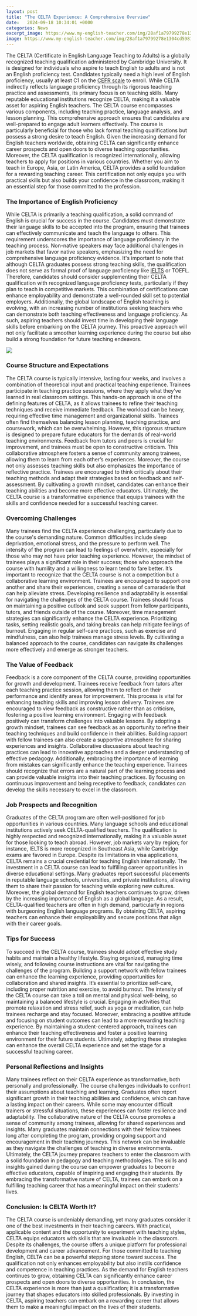 ```yaml
---
layout: post
title: "The CELTA Experience: A Comprehensive Overview"
date:   2024-09-18 10:34:01 +0000
categories: News
excerpt_image: https://www.my-english-teacher.com/img/28af1a79799278e1304cd5981046cd8f.jpg?12
image: https://www.my-english-teacher.com/img/28af1a79799278e1304cd5981046cd8f.jpg?12
---
```


The CELTA (Certificate in English Language Teaching to Adults) is a globally recognized teaching qualification administered by Cambridge University. It is designed for individuals who aspire to teach English to adults and is not an English proficiency test. Candidates typically need a high level of English proficiency, usually at least C1 on the [CEFR scale](https://fr.edu.vn/en/Common_European_Framework_of_Reference_for_Languages) to enroll. While CELTA indirectly reflects language proficiency through its rigorous teaching practice and assessments, its primary focus is on teaching skills. Many reputable educational institutions recognize CELTA, making it a valuable asset for aspiring English teachers.
The CELTA course encompasses various components, including teaching practice, language analysis, and lesson planning. This comprehensive approach ensures that candidates are well-prepared to engage adult learners effectively. The course is particularly beneficial for those who lack formal teaching qualifications but possess a strong desire to teach English. Given the increasing demand for English teachers worldwide, obtaining CELTA can significantly enhance career prospects and open doors to diverse teaching opportunities.
Moreover, the CELTA qualification is recognized internationally, allowing teachers to apply for positions in various countries. Whether you aim to teach in Europe, Asia, or Latin America, CELTA provides a solid foundation for a rewarding teaching career. This certification not only equips you with practical skills but also builds your confidence in the classroom, making it an essential step for those committed to the profession.
### The Importance of English Proficiency
While CELTA is primarily a teaching qualification, a solid command of English is crucial for success in the course. Candidates must demonstrate their language skills to be accepted into the program, ensuring that trainees can effectively communicate and teach the language to others. This requirement underscores the importance of language proficiency in the teaching process. Non-native speakers may face additional challenges in job markets that favor native speakers, emphasizing the need for comprehensive language proficiency evidence.
It's important to note that although CELTA graduates possess strong teaching skills, the qualification does not serve as formal proof of language proficiency like [IELTS](https://fr.edu.vn/en/International_English_Language_Testing_System) or TOEFL. Therefore, candidates should consider supplementing their CELTA qualification with recognized language proficiency tests, particularly if they plan to teach in competitive markets. This combination of certifications can enhance employability and demonstrate a well-rounded skill set to potential employers.
Additionally, the global landscape of English teaching is evolving, with an increasing number of institutions seeking teachers who can demonstrate both teaching effectiveness and language proficiency. As such, aspiring teachers should invest time in developing their language skills before embarking on the CELTA journey. This proactive approach will not only facilitate a smoother learning experience during the course but also build a strong foundation for future teaching endeavors.

![](https://www.my-english-teacher.com/img/28af1a79799278e1304cd5981046cd8f.jpg?12)
### Course Structure and Expectations
The CELTA course is typically intensive, lasting four weeks, and involves a combination of theoretical input and practical teaching experience. Trainees participate in teaching practice sessions, where they apply what they’ve learned in real classroom settings. This hands-on approach is one of the defining features of CELTA, as it allows trainees to refine their teaching techniques and receive immediate feedback.
The workload can be heavy, requiring effective time management and organizational skills. Trainees often find themselves balancing lesson planning, teaching practice, and coursework, which can be overwhelming. However, this rigorous structure is designed to prepare future educators for the demands of real-world teaching environments. Feedback from tutors and peers is crucial for improvement, and trainees must be open to constructive criticism. This collaborative atmosphere fosters a sense of community among trainees, allowing them to learn from each other’s experiences.
Moreover, the course not only assesses teaching skills but also emphasizes the importance of reflective practice. Trainees are encouraged to think critically about their teaching methods and adapt their strategies based on feedback and self-assessment. By cultivating a growth mindset, candidates can enhance their teaching abilities and become more effective educators. Ultimately, the CELTA course is a transformative experience that equips trainees with the skills and confidence needed for a successful teaching career.
### Overcoming Challenges
Many trainees find the CELTA experience challenging, particularly due to the course's demanding nature. Common difficulties include sleep deprivation, emotional stress, and the pressure to perform well. The intensity of the program can lead to feelings of overwhelm, especially for those who may not have prior teaching experience. However, the mindset of trainees plays a significant role in their success; those who approach the course with humility and a willingness to learn tend to fare better.
It’s important to recognize that the CELTA course is not a competition but a collaborative learning environment. Trainees are encouraged to support one another and share their experiences, creating a sense of camaraderie that can help alleviate stress. Developing resilience and adaptability is essential for navigating the challenges of the CELTA course. Trainees should focus on maintaining a positive outlook and seek support from fellow participants, tutors, and friends outside of the course.
Moreover, time management strategies can significantly enhance the CELTA experience. Prioritizing tasks, setting realistic goals, and taking breaks can help mitigate feelings of burnout. Engaging in regular self-care practices, such as exercise and mindfulness, can also help trainees manage stress levels. By cultivating a balanced approach to the course, candidates can navigate its challenges more effectively and emerge as stronger teachers.
### The Value of Feedback
Feedback is a core component of the CELTA course, providing opportunities for growth and development. Trainees receive feedback from tutors after each teaching practice session, allowing them to reflect on their performance and identify areas for improvement. This process is vital for enhancing teaching skills and improving lesson delivery. Trainees are encouraged to view feedback as constructive rather than as criticism, fostering a positive learning environment.
Engaging with feedback positively can transform challenges into valuable lessons. By adopting a growth mindset, trainees can see feedback as an opportunity to refine their teaching techniques and build confidence in their abilities. Building rapport with fellow trainees can also create a supportive atmosphere for sharing experiences and insights. Collaborative discussions about teaching practices can lead to innovative approaches and a deeper understanding of effective pedagogy.
Additionally, embracing the importance of learning from mistakes can significantly enhance the teaching experience. Trainees should recognize that errors are a natural part of the learning process and can provide valuable insights into their teaching practices. By focusing on continuous improvement and being receptive to feedback, candidates can develop the skills necessary to excel in the classroom.
### Job Prospects and Recognition
Graduates of the CELTA program are often well-positioned for job opportunities in various countries. Many language schools and educational institutions actively seek CELTA-qualified teachers. The qualification is highly respected and recognized internationally, making it a valuable asset for those looking to teach abroad. However, job markets vary by region; for instance, IELTS is more recognized in Southeast Asia, while Cambridge exams are favored in Europe.
Despite its limitations in visa applications, CELTA remains a crucial credential for teaching English internationally. The investment in a CELTA course can lead to fulfilling career opportunities in diverse educational settings. Many graduates report successful placements in reputable language schools, universities, and private institutions, allowing them to share their passion for teaching while exploring new cultures.
Moreover, the global demand for English teachers continues to grow, driven by the increasing importance of English as a global language. As a result, CELTA-qualified teachers are often in high demand, particularly in regions with burgeoning English language programs. By obtaining CELTA, aspiring teachers can enhance their employability and secure positions that align with their career goals.
### Tips for Success
To succeed in the CELTA course, trainees should adopt effective study habits and maintain a healthy lifestyle. Staying organized, managing time wisely, and following course instructions are vital for navigating the challenges of the program. Building a support network with fellow trainees can enhance the learning experience, providing opportunities for collaboration and shared insights.
It’s essential to prioritize self-care, including proper nutrition and exercise, to avoid burnout. The intensity of the CELTA course can take a toll on mental and physical well-being, so maintaining a balanced lifestyle is crucial. Engaging in activities that promote relaxation and stress relief, such as yoga or meditation, can help trainees recharge and stay focused.
Moreover, embracing a positive attitude and focusing on student outcomes can lead to a more rewarding teaching experience. By maintaining a student-centered approach, trainees can enhance their teaching effectiveness and foster a positive learning environment for their future students. Ultimately, adopting these strategies can enhance the overall CELTA experience and set the stage for a successful teaching career.
### Personal Reflections and Insights
Many trainees reflect on their CELTA experience as transformative, both personally and professionally. The course challenges individuals to confront their assumptions about teaching and learning. Graduates often report significant growth in their teaching abilities and confidence, which can have a lasting impact on their careers. While some may encounter difficult trainers or stressful situations, these experiences can foster resilience and adaptability.
The collaborative nature of the CELTA course promotes a sense of community among trainees, allowing for shared experiences and insights. Many graduates maintain connections with their fellow trainees long after completing the program, providing ongoing support and encouragement in their teaching journeys. This network can be invaluable as they navigate the challenges of teaching in diverse environments.
Ultimately, the CELTA journey prepares teachers to enter the classroom with a solid foundation in pedagogy and teaching methodologies. The skills and insights gained during the course can empower graduates to become effective educators, capable of inspiring and engaging their students. By embracing the transformative nature of CELTA, trainees can embark on a fulfilling teaching career that has a meaningful impact on their students' lives.
### Conclusion: Is CELTA Worth It?
The CELTA course is undeniably demanding, yet many graduates consider it one of the best investments in their teaching careers. With practical, applicable content and the opportunity to experiment with teaching styles, CELTA equips educators with skills that are invaluable in the classroom. Despite its challenges, the course offers a unique platform for professional development and career advancement.
For those committed to teaching English, CELTA can be a powerful stepping stone toward success. The qualification not only enhances employability but also instills confidence and competence in teaching practices. As the demand for English teachers continues to grow, obtaining CELTA can significantly enhance career prospects and open doors to diverse opportunities.
In conclusion, the CELTA experience is more than just a qualification; it is a transformative journey that shapes educators into skilled professionals. By investing in CELTA, aspiring teachers can embark on a rewarding career that allows them to make a meaningful impact on the lives of their students.
